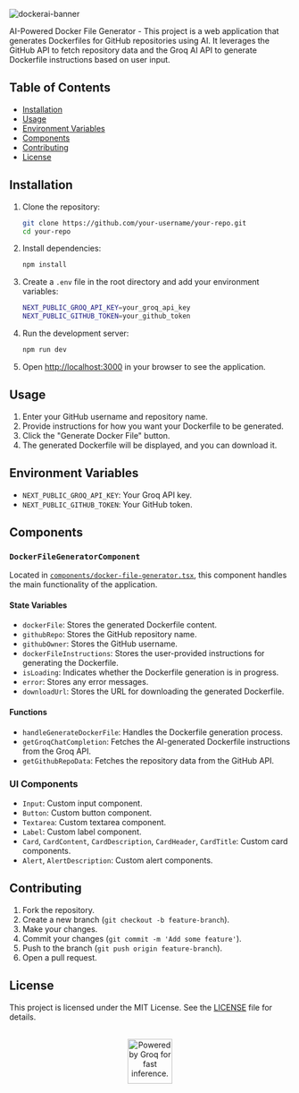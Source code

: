 
![dockerai-banner](https://github.com/user-attachments/assets/f7cd29bf-8170-4eb3-acea-ab7ed64a50f2)


AI-Powered Docker File Generator - This project is a web application that generates Dockerfiles for GitHub repositories using AI. It leverages the GitHub API to fetch repository data and the Groq AI API to generate Dockerfile instructions based on user input.

## Table of Contents

- [Installation](#installation)
- [Usage](#usage)
- [Environment Variables](#environment-variables)
- [Components](#components)
- [Contributing](#contributing)
- [License](#license)

## Installation

1. Clone the repository:

    ```sh
    git clone https://github.com/your-username/your-repo.git
    cd your-repo
    ```

2. Install dependencies:

    ```sh
    npm install
    ```

3. Create a `.env` file in the root directory and add your environment variables:

    ```sh
    NEXT_PUBLIC_GROQ_API_KEY=your_groq_api_key
    NEXT_PUBLIC_GITHUB_TOKEN=your_github_token
    ```

4. Run the development server:

    ```sh
    npm run dev
    ```

5. Open [http://localhost:3000](http://localhost:3000) in your browser to see the application.

## Usage

1. Enter your GitHub username and repository name.
2. Provide instructions for how you want your Dockerfile to be generated.
3. Click the "Generate Docker File" button.
4. The generated Dockerfile will be displayed, and you can download it.

## Environment Variables

- `NEXT_PUBLIC_GROQ_API_KEY`: Your Groq API key.
- `NEXT_PUBLIC_GITHUB_TOKEN`: Your GitHub token.

## Components

### `DockerFileGeneratorComponent`

Located in [`components/docker-file-generator.tsx`](components/docker-file-generator.tsx), this component handles the main functionality of the application.

#### State Variables

- `dockerFile`: Stores the generated Dockerfile content.
- `githubRepo`: Stores the GitHub repository name.
- `githubOwner`: Stores the GitHub username.
- `dockerFileInstructions`: Stores the user-provided instructions for generating the Dockerfile.
- `isLoading`: Indicates whether the Dockerfile generation is in progress.
- `error`: Stores any error messages.
- `downloadUrl`: Stores the URL for downloading the generated Dockerfile.

#### Functions

- `handleGenerateDockerFile`: Handles the Dockerfile generation process.
- `getGroqChatCompletion`: Fetches the AI-generated Dockerfile instructions from the Groq API.
- `getGithubRepoData`: Fetches the repository data from the GitHub API.

### UI Components

- `Input`: Custom input component.
- `Button`: Custom button component.
- `Textarea`: Custom textarea component.
- `Label`: Custom label component.
- `Card`, `CardContent`, `CardDescription`, `CardHeader`, `CardTitle`: Custom card components.
- `Alert`, `AlertDescription`: Custom alert components.

## Contributing

1. Fork the repository.
2. Create a new branch (`git checkout -b feature-branch`).
3. Make your changes.
4. Commit your changes (`git commit -m 'Add some feature'`).
5. Push to the branch (`git push origin feature-branch`).
6. Open a pull request.

## License

This project is licensed under the MIT License. See the [LICENSE](LICENSE) file for details.

<br>
<div align="center">
<a href="https://groq.com" target="_blank" rel="noopener noreferrer">
  <img
    height="80px"
    src="https://groq.com/wp-content/uploads/2024/03/PBG-mark1-color.svg"
    alt="Powered by Groq for fast inference."
  />
</a>
</div>
